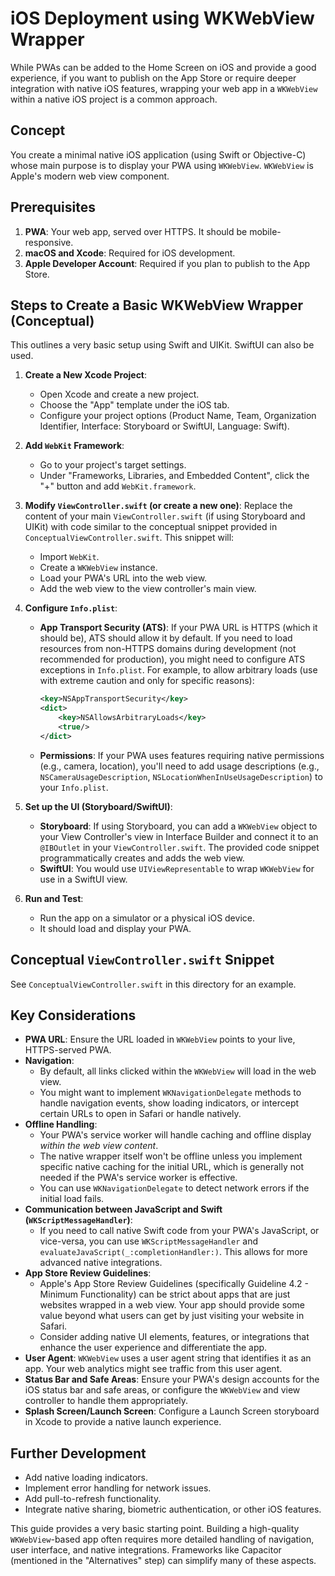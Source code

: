 # iOS Deployment using WKWebView Wrapper

While PWAs can be added to the Home Screen on iOS and provide a good experience, if you want to publish on the App Store or require deeper integration with native iOS features, wrapping your web app in a `WKWebView` within a native iOS project is a common approach.

## Concept

You create a minimal native iOS application (using Swift or Objective-C) whose main purpose is to display your PWA using `WKWebView`. `WKWebView` is Apple's modern web view component.

## Prerequisites

1.  **PWA**: Your web app, served over HTTPS. It should be mobile-responsive.
2.  **macOS and Xcode**: Required for iOS development.
3.  **Apple Developer Account**: Required if you plan to publish to the App Store.

## Steps to Create a Basic WKWebView Wrapper (Conceptual)

This outlines a very basic setup using Swift and UIKit. SwiftUI can also be used.

1.  **Create a New Xcode Project**:
    *   Open Xcode and create a new project.
    *   Choose the "App" template under the iOS tab.
    *   Configure your project options (Product Name, Team, Organization Identifier, Interface: Storyboard or SwiftUI, Language: Swift).

2.  **Add `WebKit` Framework**:
    *   Go to your project's target settings.
    *   Under "Frameworks, Libraries, and Embedded Content", click the "+" button and add `WebKit.framework`.

3.  **Modify `ViewController.swift` (or create a new one)**:
    Replace the content of your main `ViewController.swift` (if using Storyboard and UIKit) with code similar to the conceptual snippet provided in `ConceptualViewController.swift`. This snippet will:
    *   Import `WebKit`.
    *   Create a `WKWebView` instance.
    *   Load your PWA's URL into the web view.
    *   Add the web view to the view controller's main view.

4.  **Configure `Info.plist`**:
    *   **App Transport Security (ATS)**: If your PWA URL is HTTPS (which it should be), ATS should allow it by default. If you need to load resources from non-HTTPS domains during development (not recommended for production), you might need to configure ATS exceptions in `Info.plist`. For example, to allow arbitrary loads (use with extreme caution and only for specific reasons):
        ```xml
        <key>NSAppTransportSecurity</key>
        <dict>
            <key>NSAllowsArbitraryLoads</key>
            <true/>
        </dict>
        ```
    *   **Permissions**: If your PWA uses features requiring native permissions (e.g., camera, location), you'll need to add usage descriptions (e.g., `NSCameraUsageDescription`, `NSLocationWhenInUseUsageDescription`) to your `Info.plist`.

5.  **Set up the UI (Storyboard/SwiftUI)**:
    *   **Storyboard**: If using Storyboard, you can add a `WKWebView` object to your View Controller's view in Interface Builder and connect it to an `@IBOutlet` in your `ViewController.swift`. The provided code snippet programmatically creates and adds the web view.
    *   **SwiftUI**: You would use `UIViewRepresentable` to wrap `WKWebView` for use in a SwiftUI view.

6.  **Run and Test**:
    *   Run the app on a simulator or a physical iOS device.
    *   It should load and display your PWA.

## Conceptual `ViewController.swift` Snippet

See `ConceptualViewController.swift` in this directory for an example.

## Key Considerations

*   **PWA URL**: Ensure the URL loaded in `WKWebView` points to your live, HTTPS-served PWA.
*   **Navigation**:
    *   By default, all links clicked within the `WKWebView` will load in the web view.
    *   You might want to implement `WKNavigationDelegate` methods to handle navigation events, show loading indicators, or intercept certain URLs to open in Safari or handle natively.
*   **Offline Handling**:
    *   Your PWA's service worker will handle caching and offline display *within the web view content*.
    *   The native wrapper itself won't be offline unless you implement specific native caching for the initial URL, which is generally not needed if the PWA's service worker is effective.
    *   You can use `WKNavigationDelegate` to detect network errors if the initial load fails.
*   **Communication between JavaScript and Swift (`WKScriptMessageHandler`)**:
    *   If you need to call native Swift code from your PWA's JavaScript, or vice-versa, you can use `WKScriptMessageHandler` and `evaluateJavaScript(_:completionHandler:)`. This allows for more advanced native integrations.
*   **App Store Review Guidelines**:
    *   Apple's App Store Review Guidelines (specifically Guideline 4.2 - Minimum Functionality) can be strict about apps that are just websites wrapped in a web view. Your app should provide some value beyond what users can get by just visiting your website in Safari.
    *   Consider adding native UI elements, features, or integrations that enhance the user experience and differentiate the app.
*   **User Agent**: `WKWebView` uses a user agent string that identifies it as an app. Your web analytics might see traffic from this user agent.
*   **Status Bar and Safe Areas**: Ensure your PWA's design accounts for the iOS status bar and safe areas, or configure the `WKWebView` and view controller to handle them appropriately.
*   **Splash Screen/Launch Screen**: Configure a Launch Screen storyboard in Xcode to provide a native launch experience.

## Further Development

*   Add native loading indicators.
*   Implement error handling for network issues.
*   Add pull-to-refresh functionality.
*   Integrate native sharing, biometric authentication, or other iOS features.

This guide provides a very basic starting point. Building a high-quality `WKWebView`-based app often requires more detailed handling of navigation, user interface, and native integrations. Frameworks like Capacitor (mentioned in the "Alternatives" step) can simplify many of these aspects.
